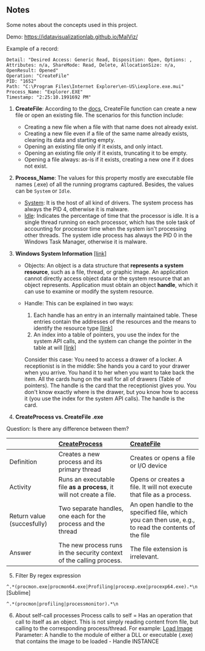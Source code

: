 ## Notes

Some notes about the concepts used in this project.

Demo: https://idatavisualizationlab.github.io/MalViz/

Example of a record:
````
Detail: "Desired Access: Generic Read, Disposition: Open, Options: , Attributes: n/a, ShareMode: Read, Delete, AllocationSize: n/a, OpenResult: Opened"
Operation: "CreateFile"
PID: "1652"
Path: "C:\Program Files\Internet Explorer\en-US\iexplore.exe.mui"
Process_Name: "Explorer.EXE"
Timestamp: "2:25:10.1991692 PM"
````
1. **CreateFile**: According to the [docs](https://docs.microsoft.com/en-us/windows/desktop/FileIO/creating-and-opening-files),
CreateFile function can create a new file or open an existing file. The scenarios for this function include:

    - Creating a new file when a file with that name does not already exist.
    - Creating a new file even if a file of the same name already exists, clearing its data and starting empty.
    - Opening an existing file only if it exists, and only intact.
    - Opening an existing file only if it exists, truncating it to be empty.
    - Opening a file always: as-is if it exists, creating a new one if it does not exist.
    
2. **Process_Name**: The values for this property mostly are executable file names (.exe) of all the running programs 
captured. Besides, the values can be `System` or `Idle`.
    - [System](https://www.neuber.com/taskmanager/process/system.html): It is the host of all kind of drivers. The system process has always the PID 4, otherwise it is malware.
    - [Idle](https://www.neuber.com/taskmanager/process/system%20idle.html): Indicates the percentage of time that 
    the processor is idle. It is a single thread running on each processor, which has the sole task of 
    accounting for processor time when the system isn't processing other threads. The system idle process has always the 
    PID 0  in the Windows Task Manager, otherwise it is malware.
    
3. **Windows System Information** [[link]](https://docs.microsoft.com/en-us/windows/desktop/sysinfo/handles-and-objects)
    
    - Objects: An object is a data structure that **represents a system resource**, such as a file, thread, or graphic 
    image. An application cannot directly access object data or the system resource that an object represents. 
    Application must obtain an object **handle**, which it can use to examine or modify the system resource.
    
    - Handle: This can be explained in two ways: 
        1. Each handle has an entry in an internally maintained table. These entries contain the addresses of the 
        resources and the means to identify the resource type [[link]](https://docs.microsoft.com/en-us/windows/desktop/sysinfo/handles-and-objects)
        2. An index into a table of pointers, you use the index for the system API calls, and the system can change 
        the pointer in the table at will [[link]](https://stackoverflow.com/a/902969/)
        
        Consider this case: You need to access a drawer of a locker. A receptionist is in the middle: She hands you a
         card to your drawer when you arrive. You hand it to her when you want to take back the item. All the cards 
         hung on the wall for all of drawers (Table of pointers). The handle is the card that the receptionist 
         gives you. You don't know exactly where is the drawer, but you know how to access it (you use the index for the system API calls).
         The handle is the card.
         
4. **CreateProcess vs. CreateFile .exe**

Question: Is there any difference between them?

|       | [CreateProcess](https://docs.microsoft.com/en-us/windows/desktop/api/processthreadsapi/nf-processthreadsapi-createprocessa)           | [CreateFile](https://docs.microsoft.com/en-us/windows/desktop/api/fileapi/nf-fileapi-createfilea)  |
| ------------- |:-------------| :-----|
| Definition      | Creates a new process and its primary thread | Creates or opens a file or I/O device |
| Activity      | Runs an executable file **as a process**, it will not create a file.| Opens or creates a file. It will not execute that file as a process. |
| Return value (succesfully) |Two separate handles, one each for the process and the thread       |An open handle to the specified file,  which you can then use, e.g., to read the contents of the file |
|Answer |The new process runs in the security context of the calling process.  |The file extension is irrelevant.|


5. Filter 
By regex expression 

`^.*(procmon.exe|procmon64.exe|Profiling|procexp.exe|procexp64.exe).*\n` [Sublime]

`^.*(procmon|profiling|processmonitor).*\n`

6. About self-call processes
Process calls to self = Has an operation that call to itself as an object.
This is not simply reading content from file, but calling to the corresponding process/thread.
For example: [Load Image](https://docs.microsoft.com/en-us/windows/desktop/api/winuser/nf-winuser-loadimagea)
Parameter: A handle to the module of either a DLL or executable (.exe) that contains the image to be loaded - Handle INSTANCE
